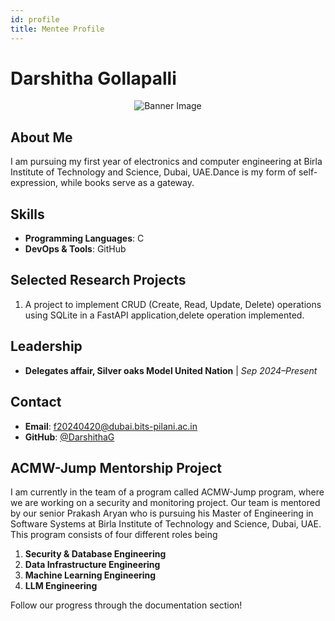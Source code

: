 ```yaml
---
id: profile
title: Mentee Profile
---
```


# Darshitha Gollapalli
<div align="center">
  <img src="https://avatars.githubusercontent.com/u/198168833?v=4" alt="Banner Image" />
</div>

## About Me

I am pursuing my first year of electronics and computer engineering at Birla Institute of Technology and Science, Dubai, UAE.Dance is my form of self-expression, while books serve as a gateway.


## Skills

- **Programming Languages**: C
- **DevOps & Tools**:  GitHub

## Selected Research Projects

1. A project to implement CRUD (Create, Read, Update, Delete) operations using SQLite in a FastAPI application,delete operation implemented.

## Leadership

- **Delegates affair, Silver oaks Model United Nation** | *Sep 2024–Present*

## Contact

- **Email**: f20240420@dubai.bits-pilani.ac.in
- **GitHub**: [@DarshithaG](https://github.com/DarshithaG)

## ACMW-Jump Mentorship Project

I am currently in the team of a program called ACMW-Jump program, where we are working on a security and monitoring project. Our team is mentored by our senior Prakash Aryan who is pursuing his Master of Engineering in Software Systems at Birla Institute of Technology and Science, Dubai, UAE. This program consists of four different roles being

1. **Security & Database Engineering**
2. **Data Infrastructure Engineering**
3. **Machine Learning Engineering**
4. **LLM Engineering**

Follow our progress through the documentation section!
